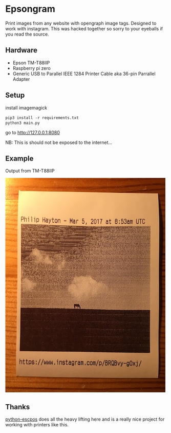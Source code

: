 # Epsongram
Print images from any website with opengraph image tags. Designed to work with instagram. This was hacked together so sorry to your eyeballs if you read the source.

## Hardware
* Epson TM-T88IIP
* Raspberry pi zero
* Generic USB to Parallel IEEE 1284 Printer Cable aka 36-pin Parrallel Adapter

## Setup
install imagemagick
```
pip3 install -r requirements.txt
python3 main.py
```
go to http://127.0.0.1:8080


NB: This is should not be exposed to the internet...


## Example
Output from TM-T88IIP

![example](https://github.com/gotbadger/Epsongram/blob/master/example.jpg)

## Thanks
[python-escpos](https://github.com/python-escpos/python-escpos) does all the heavy lifting here and is a really nice project for working with printers like this.
